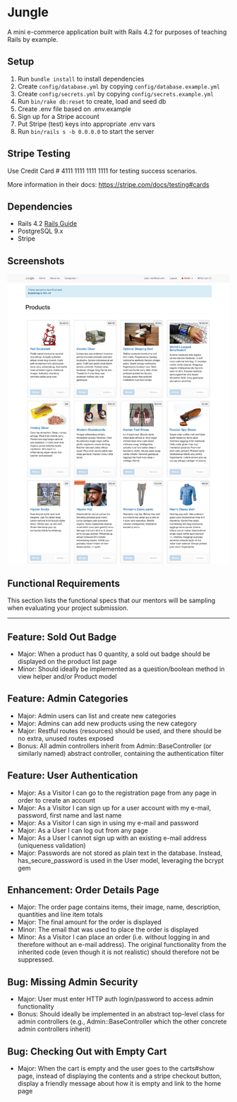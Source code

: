 # Jungle

A mini e-commerce application built with Rails 4.2 for purposes of teaching Rails by example.

## Setup

1. Run `bundle install` to install dependencies
2. Create `config/database.yml` by copying `config/database.example.yml`
3. Create `config/secrets.yml` by copying `config/secrets.example.yml`
4. Run `bin/rake db:reset` to create, load and seed db
5. Create .env file based on .env.example
6. Sign up for a Stripe account
7. Put Stripe (test) keys into appropriate .env vars
8. Run `bin/rails s -b 0.0.0.0` to start the server

## Stripe Testing

Use Credit Card # 4111 1111 1111 1111 for testing success scenarios.

More information in their docs: <https://stripe.com/docs/testing#cards>

## Dependencies

* Rails 4.2 [Rails Guide](http://guides.rubyonrails.org/v4.2/)
* PostgreSQL 9.x
* Stripe

## Screenshots

!["Image of Jungle"](https://raw.githubusercontent.com/DJVinyl/Rails-Jungle/master/Pictures/Image%20of%20Jungle.png)

## Functional Requirements

This section lists the functional specs that our mentors will be sampling when evaluating your project submission.

____________________________

## Feature: Sold Out Badge

- Major: When a product has 0 quantity, a sold out badge should be displayed on the product list page
- Minor: Should ideally be implemented as a question/boolean method in view helper and/or Product model

## Feature: Admin Categories
- Major: Admin users can list and create new categories
- Major: Admins can add new products using the new category
- Major: Restful routes (resources) should be used, and there should be no extra, unused routes exposed
- Bonus: All admin controllers inherit from Admin::BaseController (or similarly named) abstract controller, containing the authentication filter

## Feature: User Authentication
- Major: As a Visitor I can go to the registration page from any page in order to create an account
- Major: As a Visitor I can sign up for a user account with my e-mail, password, first name and last name
- Major: As a Visitor I can sign in using my e-mail and password
- Major: As a User I can log out from any page
- Major: As a User I cannot sign up with an existing e-mail address (uniqueness validation)
- Major: Passwords are not stored as plain text in the database. Instead, has_secure_password is used in the User model, leveraging the bcrypt gem

## Enhancement: Order Details Page
- Major: The order page contains items, their image, name, description, quantities and line item totals
- Major: The final amount for the order is displayed
- Minor: The email that was used to place the order is displayed
- Minor: As a Visitor I can place an order (i.e. without logging in and therefore without an e-mail address). The original functionality from the inherited code (even though it is not realistic) should therefore not be suppressed.
## Bug: Missing Admin Security
- Major: User must enter HTTP auth login/password to access admin functionality
- Bonus: Should ideally be implemented in an abstract top-level class for admin controllers (e.g., Admin::BaseController which the other concrete admin controllers inherit)
## Bug: Checking Out with Empty Cart
- Major: When the cart is empty and the user goes to the carts#show page, instead of displaying the contents and a stripe checkout button, display a friendly message about how it is empty and link to the home page
